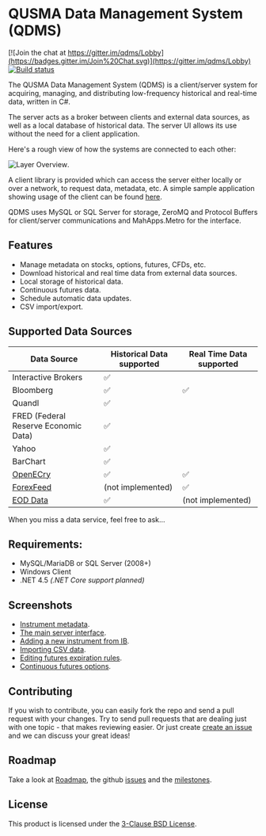 QUSMA Data Management System (QDMS)
===================================

[![Join the chat at https://gitter.im/qdms/Lobby](https://badges.gitter.im/Join%20Chat.svg)](https://gitter.im/qdms/Lobby)
[![Build status](https://ci.appveyor.com/api/projects/status/ma7h13iqscrl5h05/branch/master?svg=true)](https://ci.appveyor.com/project/leo90skk/qdms/branch/master)

The QUSMA Data Management System (QDMS) is a client/server system for acquiring, managing, and distributing low-frequency historical and real-time data, written in C#. 

The server acts as a broker between clients and external data sources, as well as a local database of historical data. The server UI allows its use without the need for a client application.

Here's a rough view of how the systems are connected to each other:

![Layer Overview](http://i.imgur.com/oRbwoiG.png).

A client library is provided which can access the server either locally or over a network, to request data, metadata, etc. A simple sample application showing usage of the client can be found [here](https://github.com/leo90skk/qdms/blob/master/SampleApp/Program.cs).

QDMS uses MySQL or SQL Server for storage, ZeroMQ and Protocol Buffers for client/server communications and MahApps.Metro for the interface.


Features
--------
* Manage metadata on stocks, options, futures, CFDs, etc.
* Download historical and real time data from external data sources.
* Local storage of historical data.
* Continuous futures data.
* Schedule automatic data updates.
* CSV import/export.


Supported Data Sources
----------------------

| Data Source                           | Historical Data supported | Real Time Data supported |
|-------------------------------------- | ------------------------- | ------------------------ |
| Interactive Brokers                   | :white_check_mark:    |                    |
| Bloomberg                             | :white_check_mark:    | :white_check_mark: |
| Quandl                                | :white_check_mark:    |                    |
| FRED (Federal Reserve Economic Data)  | :white_check_mark:    |                    |
| Yahoo                                 | :white_check_mark:    |                    |
| BarChart                              | :white_check_mark:    |                    |
| [OpenECry](http://futuresonline.com/) | :white_check_mark:    | :white_check_mark: |
| [ForexFeed](http://forexfeed.net/)    | (not implemented)     | :white_check_mark: |
| [EOD Data](http://www.eoddata.com/)   | :white_check_mark:    | (not implemented)  |

When you miss a data service, feel free to ask...

Requirements:
------------------------
* MySQL/MariaDB or SQL Server (2008+)
* Windows Client
* .NET 4.5 *(.NET Core support planned)*


Screenshots
-----------
* [Instrument metadata](http://i.imgur.com/GXw8amN.png).
* [The main server interface](http://i.imgur.com/i985ZUW.png).
* [Adding a new instrument from IB](http://i.imgur.com/HGPsoK5.png).
* [Importing CSV data](http://i.imgur.com/en6kDo1.png).
* [Editing futures expiration rules](http://i.imgur.com/WvKkb4x.png).
* [Continuous futures options](http://i.imgur.com/47VuXmH.png).


Contributing
------------

If you wish to contribute, you can easily fork the repo and send a pull request with your changes. Try to send pull requests that are dealing just with one topic - that makes reviewing easier.
Or just create [create an issue](https://github.com/leo90skk/qdms/issues/new) and we can discuss your great ideas!

Roadmap
-------
Take a look at [Roadmap](roadmap.md), the github [issues](https://github.com/leo90skk/qdms/labels/enhancement) and the [milestones](https://github.com/leo90skk/qdms/milestones).


License
-------
This product is licensed under the [3-Clause BSD License](LICENSE).
